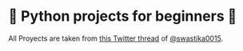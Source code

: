 # :snake: Python projects for beginners :snake:

All Proyects are taken from [this Twitter thread](https://twitter.com/swastika0015/status/1402602394253348870)
of [@swastika0015](https://twitter.com/swastika0015).
